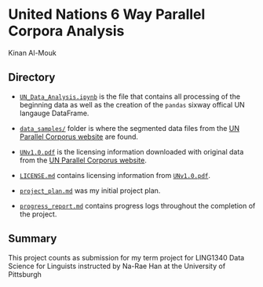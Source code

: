 # United Nations 6 Way Parallel Corpora Analysis 
Kinan Al-Mouk

## Directory
- [`UN_Data_Analysis.ipynb`](UN_Data_Analysis.ipynb) is the file that contains all processing of the beginning data as well as the creation of the `pandas` sixway offical UN langauge DataFrame.

- [`data_samples/`](data_samples/) folder is where the segmented data files from the [UN Parallel Corporus website](https://conferences.unite.un.org/uncorpus) are found.

- [`UNv1.0.pdf`](UNv1.0.pdf) is the licensing information downloaded with original data from the [UN Parallel Corporus website](https://conferences.unite.un.org/uncorpus).

- [`LICENSE.md`](LICENSE.md) contains licensing information from [`UNv1.0.pdf`](UNv1.0.pdf).

- [`project_plan.md`](project_plan.md) was my initial project plan.

- [`progress_report.md`](progress_report.md) contains progress logs throughout the completion of the project.





## Summary 
This project counts as submission for my term project for LING1340 Data Science for Linguists instructed by Na-Rae Han at the University of Pittsburgh


  
